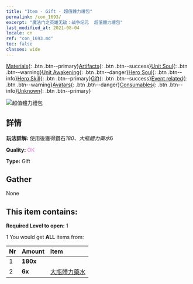 ```yaml
---
title: "Item - Gift - 超值體力禮包"
permalink: /con_1693/
excerpt: "魔法门之英雄无敌：战争纪元  超值體力禮包"
last_modified_at: 2021-08-04
locale: cn
ref: "con_1693.md"
toc: false
classes: wide
---
```

 [Materials](/ItemsCN/){: .btn .btn--primary}[Artifacts](/ItemsCN/Artifacts/){: .btn .btn--success}[Unit Soul](/ItemsCN/UnitSoul/){: .btn .btn--warning}[Unit Awakening](/ItemsCN/UnitAwakening/){: .btn .btn--danger}[Hero Soul](/ItemsCN/HeroSoul/){: .btn .btn--info}[Hero Skill](/ItemsCN/HeroSkill/){: .btn .btn--primary}[Gift](/ItemsCN/Gift/){: .btn .btn--success}[Event related](/ItemsCN/Events/){: .btn .btn--warning}[Avatars](/ItemsCN/Avatars/){: .btn .btn--danger}[Consumables](/ItemsCN/Consumables/){: .btn .btn--info}[Unknown](/ItemsCN/Unknown/){: .btn .btn--primary}

 ![超值體力禮包](/images/t/i_907309.png)

## 詳情
 **玩法詳解:** 使用後獲得鑽石*180、大瓶體力藥水*6

 **Quality:** <span style="color: #DA70D6">OK</span>

 **Type:** Gift

## Gather

  None

## This item contains:

 **Required Level to open:** 1

 1 You would get **ALL** items  from:

  | Nr | Amount |     Item    |
  |:---|:-------|:------------|
  | 1 |  **180x** | <i class="fas fa-gem"/> |  | 
  | 2 |  **6x** | [大瓶體力藥水](/cn/Items/con_706/) |  | 
